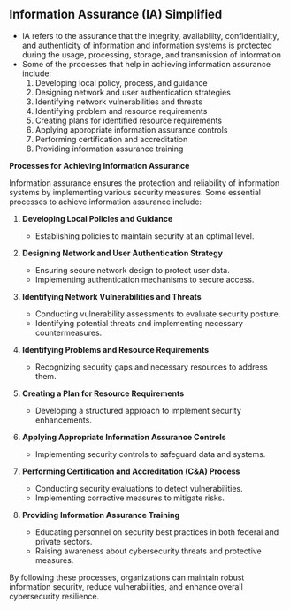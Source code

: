 ## Information Assurance (IA) Simplified

- IA refers to the assurance that the integrity, availability, confidentiality, and authenticity of information and information systems is protected during the usage, processing, storage, and transmission of information
- Some of the processes that help in achieving information assurance include:
	1. Developing local policy, process, and guidance
	2. Designing network and user authentication strategies
	3. Identifying network vulnerabilities and threats
	4. Identifying problem and resource requirements
	5. Creating plans for identified resource requirements
	6. Applying appropriate information assurance controls
	7. Performing certification and accreditation
	8. Providing information assurance training

**Processes for Achieving Information Assurance**

Information assurance ensures the protection and reliability of information systems by implementing various security measures. Some essential processes to achieve information assurance include:

1. **Developing Local Policies and Guidance**
    - Establishing policies to maintain security at an optimal level.
2. **Designing Network and User Authentication Strategy**
    
    - Ensuring secure network design to protect user data.
    - Implementing authentication mechanisms to secure access.
3. **Identifying Network Vulnerabilities and Threats**
    
    - Conducting vulnerability assessments to evaluate security posture.
    - Identifying potential threats and implementing necessary countermeasures.
4. **Identifying Problems and Resource Requirements**
    
    - Recognizing security gaps and necessary resources to address them.
5. **Creating a Plan for Resource Requirements**
    
    - Developing a structured approach to implement security enhancements.
6. **Applying Appropriate Information Assurance Controls**
    
    - Implementing security controls to safeguard data and systems.
7. **Performing Certification and Accreditation (C&A) Process**
    
    - Conducting security evaluations to detect vulnerabilities.
    - Implementing corrective measures to mitigate risks.
8. **Providing Information Assurance Training**
    
    - Educating personnel on security best practices in both federal and private sectors.
    - Raising awareness about cybersecurity threats and protective measures.

By following these processes, organizations can maintain robust information security, reduce vulnerabilities, and enhance overall cybersecurity resilience.